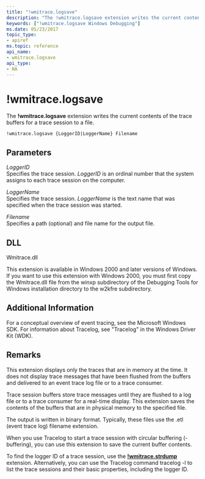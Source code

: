 ```yaml
---
title: "!wmitrace.logsave"
description: "The !wmitrace.logsave extension writes the current contents of the trace buffers for a trace session to a file."
keywords: ["!wmitrace.logsave Windows Debugging"]
ms.date: 05/23/2017
topic_type:
- apiref
ms.topic: reference
api_name:
- wmitrace.logsave
api_type:
- NA
---
```


# !wmitrace.logsave

The **!wmitrace.logsave** extension writes the current contents of the trace buffers for a trace session to a file.

```dbgcmd
!wmitrace.logsave {LoggerID|LoggerName} Filename 
```

## Parameters

<span id="_______LoggerID______"></span><span id="_______loggerid______"></span><span id="_______LOGGERID______"></span> *LoggerID*   
Specifies the trace session. *LoggerID* is an ordinal number that the system assigns to each trace session on the computer.

<span id="_______LoggerName______"></span><span id="_______loggername______"></span><span id="_______LOGGERNAME______"></span> *LoggerName*   
Specifies the trace session. *LoggerName* is the text name that was specified when the trace session was started.

<span id="_______Filename______"></span><span id="_______filename______"></span><span id="_______FILENAME______"></span> *Filename*   
Specifies a path (optional) and file name for the output file.

## DLL

Wmitrace.dll

This extension is available in Windows 2000 and later versions of Windows. If you want to use this extension with Windows 2000, you must first copy the Wmitrace.dll file from the winxp subdirectory of the Debugging Tools for Windows installation directory to the w2kfre subdirectory.

## Additional Information

For a conceptual overview of event tracing, see the Microsoft Windows SDK. For information about Tracelog, see "Tracelog" in the Windows Driver Kit (WDK).

## Remarks

This extension displays only the traces that are in memory at the time. It does not display trace messages that have been flushed from the buffers and delivered to an event trace log file or to a trace consumer.

Trace session buffers store trace messages until they are flushed to a log file or to a trace consumer for a real-time display. This extension saves the contents of the buffers that are in physical memory to the specified file.

The output is written in binary format. Typically, these files use the .etl (event trace log) filename extension.

When you use Tracelog to start a trace session with circular buffering (-buffering), you can use this extension to save the current buffer contents.

To find the logger ID of a trace session, use the [**!wmitrace.strdump**](-wmitrace-strdump.md) extension. Alternatively, you can use the Tracelog command tracelog -l to list the trace sessions and their basic properties, including the logger ID.
